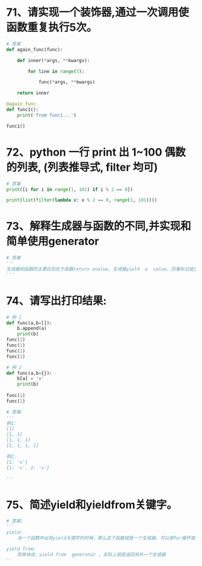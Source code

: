 # 71、请实现一个装饰器,通过一次调用使函数重复执行5次。
```python
# 答案
def again_func(func):

    def inner(*args, **kwargs):

        for line in range(5):

            func(*args, **kwargs)

    return inner

@again_func
def func1():
    print('from func1...')

func1()
```
# 72、python 一行 print 出 1~100 偶数的列表, (列表推导式, filter 均可)
```python
# 答案
print([i for i in range(1, 101) if i % 2 == 0])

print(list(filter(lambda x: x % 2 == 0, range(1, 101))))
```
# 73、解释生成器与函数的不同,并实现和简单使用generator
```python
# 答案
'''
生成器和函数的主要区别在于函数return avalue，生成器yield  a  value，同事标记或记忆point of the yield 以便在下次调用时从标记点恢复执行，yield使用函数转换成生成器，而生成器反过来有返回迭代器。
'''
```
# 74、请写出打印结果:
```python
# 例 1
def func(a,b=[]):
    b.append(a)
    print(b)
func(1)
func(1)
func(1)
func(1)

# 例 2
def func(a,b={}):
    b[a] = 'v'
    print(b)
    
func(1)
func(2)

# 答案:
'''
例1:
[1]
[1, 1]
[1, 1, 1]
[1, 1, 1, 1]

例2:
{1: 'v'}
{1: 'v', 2: 'v'}

'''
```
# 75、简述yield和yieldfrom关键字。
```python
# 答案:
'''
yield:
    当一个函数中出现yield关键字的时候，那么这个函数就是一个生成器。可以用for循环或者next()函数来迭代。

yield from:
    简单地说，yield from  generator 。实际上就是返回另外一个生成器
''
```